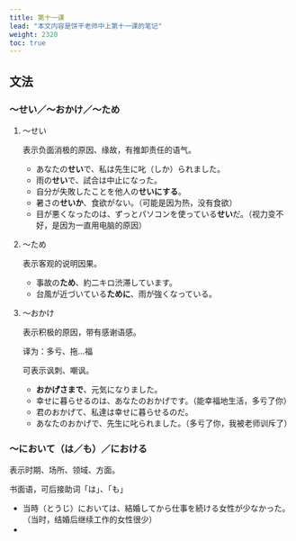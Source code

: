 ```yaml
---
title: 第十一课
lead: "本文内容是饼干老师中上第十一课的笔记"
weight: 2320
toc: true
---
```


## 文法

### ～せい／～おかけ／～ため    

1. ～せい

   表示负面消极的原因、缘故，有推卸责任的语气。

   - あなたの**せい**で、私は先生に叱（しか）られました。
   - 雨の**せい**で、試合は中止になった。
   - 自分が失敗したことを他人の**せいにする**。
   - 暑さの**せいか**、食欲がない。（可能是因为热，没有食欲）
   - 目が悪くなったのは、ずっとパソコンを使っている**せい**だ。（视力变不好，是因为一直用电脑的原因）

2. ～ため

   表示客观的说明因果。

   - 事故の**ため**、約二キロ渋滞しています。
   - 台風が近づいている**ために**、雨が強くなっている。

3. ～おかけ

   表示积极的原因，带有感谢语感。

   译为：多亏、拖...福

   可表示讽刺、嘲讽。

   - **おかげさまで**、元気になりました。
   - 幸せに暮らせるのは、あなたのおかげです。（能幸福地生活，多亏了你）
   - 君のおかげて、私達は幸せに暮らせるのだ。
   - あなたのおかげで、先生に叱られました。（多亏了你，我被老师训斥了）

### ～において（は／も）／における

表示时期、场所、领域、方面。

书面语，可后接助词「は」、「も」

- 当時（とうじ）においては、結婚してから仕事を続ける女性が少なかった。（当时，结婚后继续工作的女性很少）
- 